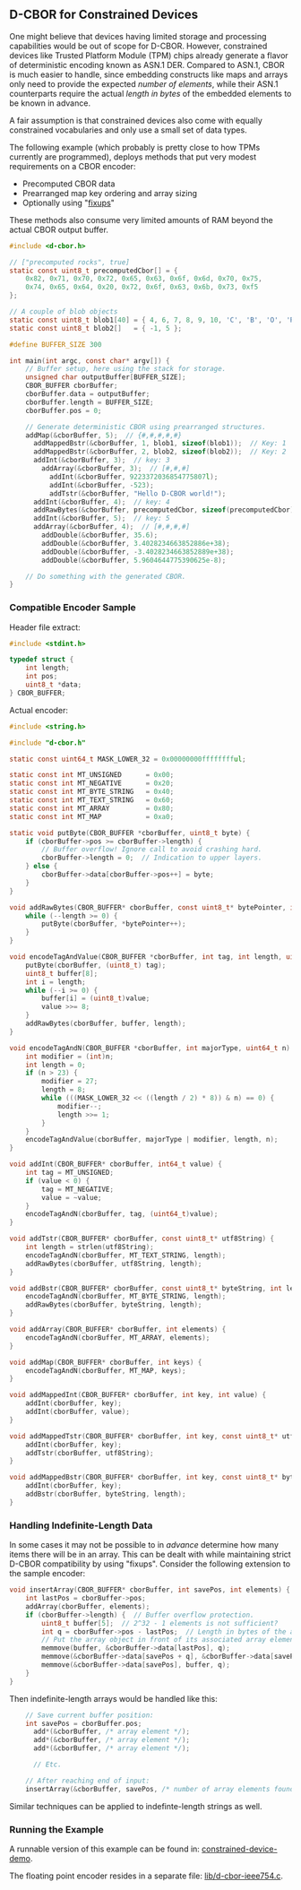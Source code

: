 ## D-CBOR for Constrained Devices

One might believe that devices having limited storage and processing
capabilities would be out of scope for D-CBOR.
However, constrained devices like Trusted Platform Module (TPM) chips 
already generate a flavor of deterministic encoding known as ASN.1 DER.
Compared to ASN.1, CBOR is much easier to handle, since embedding
constructs like maps and arrays only need to provide the expected
_number of elements_, while their ASN.1 counterparts require the
actual _length in bytes_ of the embedded elements to be known in advance.

A fair assumption is that constrained devices also come with equally
constrained vocabularies and only use a small set of data types.

The following example (which probably is pretty close to how TPMs currently
are programmed), deploys methods that put very modest requirements on a
CBOR encoder:

- Precomputed CBOR data
- Prearranged map key ordering and array sizing
- Optionally using "[fixups](#handling-indefinite-length-data)"

These methods also consume very limited amounts of RAM beyond the actual
CBOR output buffer.
```c
#include <d-cbor.h>

// ["precomputed rocks", true]
static const uint8_t precomputedCbor[] = {
    0x82, 0x71, 0x70, 0x72, 0x65, 0x63, 0x6f, 0x6d, 0x70, 0x75,
    0x74, 0x65, 0x64, 0x20, 0x72, 0x6f, 0x63, 0x6b, 0x73, 0xf5
};

// A couple of blob objects
static const uint8_t blob1[40] = { 4, 6, 7, 8, 9, 10, 'C', 'B', 'O', 'R' };
static const uint8_t blob2[]   = { -1, 5 };

#define BUFFER_SIZE 300

int main(int argc, const char* argv[]) {
    // Buffer setup, here using the stack for storage.
    unsigned char outputBuffer[BUFFER_SIZE];
    CBOR_BUFFER cborBuffer;
    cborBuffer.data = outputBuffer;
    cborBuffer.length = BUFFER_SIZE;
    cborBuffer.pos = 0;

    // Generate deterministic CBOR using prearranged structures.
    addMap(&cborBuffer, 5);  // {#,#,#,#,#}
      addMappedBstr(&cborBuffer, 1, blob1, sizeof(blob1));  // Key: 1
      addMappedBstr(&cborBuffer, 2, blob2, sizeof(blob2));  // Key: 2
      addInt(&cborBuffer, 3);  // key: 3
        addArray(&cborBuffer, 3);  // [#,#,#]
          addInt(&cborBuffer, 9223372036854775807l);
          addInt(&cborBuffer, -523);
          addTstr(&cborBuffer, "Hello D-CBOR world!");
      addInt(&cborBuffer, 4);  // key: 4
      addRawBytes(&cborBuffer, precomputedCbor, sizeof(precomputedCbor));
      addInt(&cborBuffer, 5);  // key: 5
      addArray(&cborBuffer, 4);  // [#,#,#,#]
        addDouble(&cborBuffer, 35.6);
        addDouble(&cborBuffer, 3.4028234663852886e+38);
        addDouble(&cborBuffer, -3.4028234663852889e+38);
        addDouble(&cborBuffer, 5.9604644775390625e-8);

    // Do something with the generated CBOR.
}
```
### Compatible Encoder Sample
Header file extract:
```c
#include <stdint.h>

typedef struct {
    int length;
    int pos;
    uint8_t *data;
} CBOR_BUFFER;
```
Actual encoder:
```c
#include <string.h>

#include "d-cbor.h"

static const uint64_t MASK_LOWER_32 = 0x00000000fffffffful;

static const int MT_UNSIGNED      = 0x00;
static const int MT_NEGATIVE      = 0x20;
static const int MT_BYTE_STRING   = 0x40;
static const int MT_TEXT_STRING   = 0x60;
static const int MT_ARRAY         = 0x80;
static const int MT_MAP           = 0xa0;

static void putByte(CBOR_BUFFER *cborBuffer, uint8_t byte) {
    if (cborBuffer->pos >= cborBuffer->length) {
        // Buffer overflow! Ignore call to avoid crashing hard.
        cborBuffer->length = 0;  // Indication to upper layers.
    } else {
        cborBuffer->data[cborBuffer->pos++] = byte;
    }
}

void addRawBytes(CBOR_BUFFER* cborBuffer, const uint8_t* bytePointer, int length) {
    while (--length >= 0) {
        putByte(cborBuffer, *bytePointer++);
    }
}

void encodeTagAndValue(CBOR_BUFFER *cborBuffer, int tag, int length, uint64_t value) {
    putByte(cborBuffer, (uint8_t) tag);
    uint8_t buffer[8];
    int i = length;
    while (--i >= 0) {
        buffer[i] = (uint8_t)value;
        value >>= 8;
    }
    addRawBytes(cborBuffer, buffer, length);
}

void encodeTagAndN(CBOR_BUFFER *cborBuffer, int majorType, uint64_t n) {
    int modifier = (int)n;
    int length = 0;
    if (n > 23) {
        modifier = 27;
        length = 8;
        while (((MASK_LOWER_32 << ((length / 2) * 8)) & n) == 0) {
            modifier--;
            length >>= 1;
        }
    }
    encodeTagAndValue(cborBuffer, majorType | modifier, length, n);
}

void addInt(CBOR_BUFFER* cborBuffer, int64_t value) {
    int tag = MT_UNSIGNED;
    if (value < 0) {
        tag = MT_NEGATIVE;
        value = ~value;
    }
    encodeTagAndN(cborBuffer, tag, (uint64_t)value);
}

void addTstr(CBOR_BUFFER* cborBuffer, const uint8_t* utf8String) {
    int length = strlen(utf8String);
    encodeTagAndN(cborBuffer, MT_TEXT_STRING, length);
    addRawBytes(cborBuffer, utf8String, length);
}

void addBstr(CBOR_BUFFER* cborBuffer, const uint8_t* byteString, int length) {
    encodeTagAndN(cborBuffer, MT_BYTE_STRING, length);
    addRawBytes(cborBuffer, byteString, length);
}

void addArray(CBOR_BUFFER* cborBuffer, int elements) {
    encodeTagAndN(cborBuffer, MT_ARRAY, elements);
}

void addMap(CBOR_BUFFER* cborBuffer, int keys) {
    encodeTagAndN(cborBuffer, MT_MAP, keys);
}

void addMappedInt(CBOR_BUFFER* cborBuffer, int key, int value) {
    addInt(cborBuffer, key);
    addInt(cborBuffer, value);
}

void addMappedTstr(CBOR_BUFFER* cborBuffer, int key, const uint8_t* utf8String) {
    addInt(cborBuffer, key);
    addTstr(cborBuffer, utf8String);
}

void addMappedBstr(CBOR_BUFFER* cborBuffer, int key, const uint8_t* byteString, int length) {
    addInt(cborBuffer, key);
    addBstr(cborBuffer, byteString, length);
}
```
### Handling Indefinite-Length Data
In some cases it may not be possible to in _advance_ determine
how many items there will be in an array.  This can be dealt with
while maintaining strict D-CBOR compatibility by using "fixups".
Consider the following extension to the sample encoder:
```c
void insertArray(CBOR_BUFFER* cborBuffer, int savePos, int elements) {
    int lastPos = cborBuffer->pos;
    addArray(cborBuffer, elements);
    if (cborBuffer->length) {  // Buffer overflow protection.
        uint8_t buffer[5];  // 2^32 - 1 elements is not sufficient?
        int q = cborBuffer->pos - lastPos;  // Length in bytes of the array object.
        // Put the array object in front of its associated array elements.
        memmove(buffer, &cborBuffer->data[lastPos], q);
        memmove(&cborBuffer->data[savePos + q], &cborBuffer->data[savePos], lastPos - savePos);
        memmove(&cborBuffer->data[savePos], buffer, q);
    }
}
```
Then indefinite-length arrays would be handled like this:
```c
    // Save current buffer position:
    int savePos = cborBuffer.pos;
      add*(&cborBuffer, /* array element */);
      add*(&cborBuffer, /* array element */);
      add*(&cborBuffer, /* array element */);

      // Etc.

    // After reaching end of input:
    insertArray(&cborBuffer, savePos, /* number of array elements found */);
```
Similar techniques can be applied to indefinte-length strings as well.

### Running the Example
A runnable version of this example can be found in:
[constrained-device-demo](constrained-device-demo).

The floating point encoder resides in a separate file:
[lib/d-cbor-ieee754.c](lib/d-cbor-ieee754.c).
